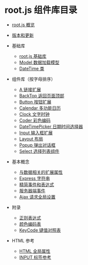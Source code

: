 # root.js 组件库目录

* [root.js 概览](/root.js/overview.md)
* [版本和更新](/root.js/version.md)

* 基础库
    + [root.js 基础库](/root.js/root.md)
    + [Model 数据加载模型](/root.js/model.md)
    + [DateTime 类](/root.js/datetime.md)
    
* 组件库（按字母排序）
    + [A 链接扩展](/root.js/anchor.md)
    + [BackTop 返回页面顶部](/root.js/backtop.md)
    + [Button 按钮扩展](/root.js/button.md)
    + [Calendar 多功能日历](/root.js/calendar.md)
    + [Clock 文字时钟](/root.js/clock.md)
    + [Coder 彩色编码](/root.js/coder.md)
    + [DateTimePicker 日期时间选择器](/root.js/datetimepicker.md)
    + [Input 输入框扩展](/root.js/input.md)
    + [Layout 布局](/root.js/layout.md)
    + [Popup 弹出对话框](/root.js/popup.md)
    + [Select 选择列表组件](/root.js/select.md)

* 基本概念
    + [与数据相关的扩展属性](/root.js/data.md)
    + [Express 字符串](/root.js/express.md)
    + [精简事件和表达式](/root.js/event.md)
    + [服务器端事件](/root.js/server.md)
    + [Ajax 请求全局设置](/root.js/ajax.md)

* 附录
    + [正则表达式](/root.js/regex.md)
    + [颜色编码表](/root.js/colors.md)
    + [KeyCode 键值对照表](/root.js/keycodes.md)

* HTML 参考
    + [HTML 全局属性](/root.js/html.md)
    + [INPUT 标签参考](/root.js/input-native.md)